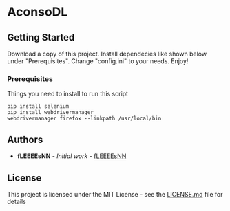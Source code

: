 # AconsoDL

## Getting Started

Download a copy of this project.
Install dependecies like shown below under "Prerequisites".
Change "config.ini" to your needs.
Enjoy!

### Prerequisites

Things you need to install to run this script
```
pip install selenium
pip install webdrivermanager
webdrivermanager firefox --linkpath /usr/local/bin
```

## Authors

* **fLEEEEsNN** - *Initial work* - [fLEEEEsNN](https://github.com/fLEEEEsNN)

## License

This project is licensed under the MIT License - see the [LICENSE.md](LICENSE.md) file for details
